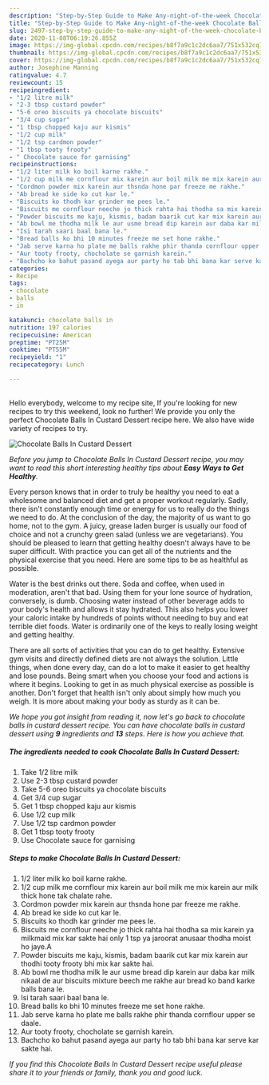 ```yaml
---
description: "Step-by-Step Guide to Make Any-night-of-the-week Chocolate Balls In Custard Dessert"
title: "Step-by-Step Guide to Make Any-night-of-the-week Chocolate Balls In Custard Dessert"
slug: 2497-step-by-step-guide-to-make-any-night-of-the-week-chocolate-balls-in-custard-dessert
date: 2020-11-08T06:19:26.855Z
image: https://img-global.cpcdn.com/recipes/b8f7a9c1c2dc6aa7/751x532cq70/chocolate-balls-in-custard-dessert-recipe-main-photo.jpg
thumbnail: https://img-global.cpcdn.com/recipes/b8f7a9c1c2dc6aa7/751x532cq70/chocolate-balls-in-custard-dessert-recipe-main-photo.jpg
cover: https://img-global.cpcdn.com/recipes/b8f7a9c1c2dc6aa7/751x532cq70/chocolate-balls-in-custard-dessert-recipe-main-photo.jpg
author: Josephine Manning
ratingvalue: 4.7
reviewcount: 15
recipeingredient:
- "1/2 litre milk"
- "2-3 tbsp custard powder"
- "5-6 oreo biscuits ya chocolate biscuits"
- "3/4 cup sugar"
- "1 tbsp chopped kaju aur kismis"
- "1/2 cup milk"
- "1/2 tsp cardmon powder"
- "1 tbsp tooty frooty"
- " Chocolate sauce for garnising"
recipeinstructions:
- "1/2 liter milk ko boil karne rakhe."
- "1/2 cup milk me cornflour mix karein aur boil milk me mix karein aur milk thick hone tak chalate rahe."
- "Cordmon powder mix karein aur thsnda hone par freeze me rakhe."
- "Ab bread ke side ko cut kar le."
- "Biscuits ko thodh kar grinder me pees le."
- "Biscuits me cornflour neeche jo thick rahta hai thodha sa mix karein ya milkmaid mix kar sakte hai only 1 tsp ya jaroorat anusaar thodha moist ho jaye.A"
- "Powder biscuits me kaju, kismis, badam baarik cut kar mix karein aur thodhi tooty frooty bhi mix kar sakte hai."
- "Ab bowl me thodha milk le aur usme bread dip karein aur daba kar milk nikaal de aur biscuits mixture beech me rakhe aur bread ko band karke balls bana le."
- "Isi tarah saari baal bana le."
- "Bread balls ko bhi 10 minutes freeze me set hone rakhe."
- "Jab serve karna ho plate me balls rakhe phir thanda cornflour upper se daale."
- "Aur tooty frooty, chocholate se garnish karein."
- "Bachcho ko bahut pasand ayega aur party ho tab bhi bana kar serve kar sakte hai."
categories:
- Recipe
tags:
- chocolate
- balls
- in

katakunci: chocolate balls in 
nutrition: 197 calories
recipecuisine: American
preptime: "PT25M"
cooktime: "PT55M"
recipeyield: "1"
recipecategory: Lunch

---
```

<br>
Hello everybody, welcome to my recipe site, If you're looking for new recipes to try this weekend, look no further! We provide you only the perfect Chocolate Balls In Custard Dessert recipe here. We also have wide variety of recipes to try.
<br>


![Chocolate Balls In Custard Dessert](https://img-global.cpcdn.com/recipes/b8f7a9c1c2dc6aa7/751x532cq70/chocolate-balls-in-custard-dessert-recipe-main-photo.jpg)

<i>Before you jump to Chocolate Balls In Custard Dessert recipe, you may want to read this short interesting healthy tips about <strong>Easy Ways to Get Healthy</strong>.</i>

Every person knows that in order to truly be healthy you need to eat a wholesome and balanced diet and get a proper workout regularly. Sadly, there isn't constantly enough time or energy for us to really do the things we need to do. At the conclusion of the day, the majority of us want to go home, not to the gym. A juicy, grease laden burger is usually our food of choice and not a crunchy green salad (unless we are vegetarians). You should be pleased to learn that getting healthy doesn't always have to be super difficult. With practice you can get all of the nutrients and the physical exercise that you need. Here are some tips to be as healthful as possible.

Water is the best drinks out there. Soda and coffee, when used in moderation, aren't that bad. Using them for your lone source of hydration, conversely, is dumb. Choosing water instead of other beverage adds to your body's health and allows it stay hydrated. This also helps you lower your caloric intake by hundreds of points without needing to buy and eat terrible diet foods. Water is ordinarily one of the keys to really losing weight and getting healthy.

There are all sorts of activities that you can do to get healthy. Extensive gym visits and directly defined diets are not always the solution. Little things, when done every day, can do a lot to make it easier to get healthy and lose pounds. Being smart when you choose your food and actions is where it begins. Looking to get in as much physical exercise as possible is another. Don't forget that health isn't only about simply how much you weigh. It is more about making your body as sturdy as it can be. 


<i>We hope you got insight from reading it, now let's go back to chocolate balls in custard dessert recipe. You can have chocolate balls in custard dessert using <strong>9</strong> ingredients and <strong>13</strong> steps. Here is how you achieve that.
</i>

##### The ingredients needed to cook Chocolate Balls In Custard Dessert:

1. Take 1/2 litre milk
1. Use 2-3 tbsp custard powder
1. Take 5-6 oreo biscuits ya chocolate biscuits
1. Get 3/4 cup sugar
1. Get 1 tbsp chopped kaju aur kismis
1. Use 1/2 cup milk
1. Use 1/2 tsp cardmon powder
1. Get 1 tbsp tooty frooty
1. Use  Chocolate sauce for garnising


##### Steps to make Chocolate Balls In Custard Dessert:

1. 1/2 liter milk ko boil karne rakhe.
1. 1/2 cup milk me cornflour mix karein aur boil milk me mix karein aur milk thick hone tak chalate rahe.
1. Cordmon powder mix karein aur thsnda hone par freeze me rakhe.
1. Ab bread ke side ko cut kar le.
1. Biscuits ko thodh kar grinder me pees le.
1. Biscuits me cornflour neeche jo thick rahta hai thodha sa mix karein ya milkmaid mix kar sakte hai only 1 tsp ya jaroorat anusaar thodha moist ho jaye.A
1. Powder biscuits me kaju, kismis, badam baarik cut kar mix karein aur thodhi tooty frooty bhi mix kar sakte hai.
1. Ab bowl me thodha milk le aur usme bread dip karein aur daba kar milk nikaal de aur biscuits mixture beech me rakhe aur bread ko band karke balls bana le.
1. Isi tarah saari baal bana le.
1. Bread balls ko bhi 10 minutes freeze me set hone rakhe.
1. Jab serve karna ho plate me balls rakhe phir thanda cornflour upper se daale.
1. Aur tooty frooty, chocholate se garnish karein.
1. Bachcho ko bahut pasand ayega aur party ho tab bhi bana kar serve kar sakte hai.


<i>If you find this Chocolate Balls In Custard Dessert recipe useful please share it to your friends or family, thank you and good luck.</i>
